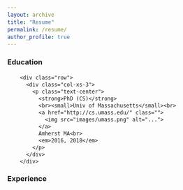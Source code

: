 ```yaml
---
layout: archive
title: "Resume"
permalink: /resume/
author_profile: true
---
```


### Education
        <div class="row">
          <div class="col-xs-3">
            <p class="text-center">
              <strong>PhD (CS)</strong>
              <br><small>Univ of Massachusetts</small><br>
              <a href="http://cs.umass.edu/" class="">
                <img src="images/umass.png" alt="...">
              </a>
              Amherst MA<br>
              <em>2016, 2018</em>          
            </p>
          </div>
        </div>

### Experience
